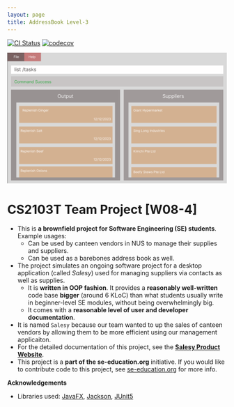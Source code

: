 ```yaml
---
layout: page
title: AddressBook Level-3
---
```


[![CI Status](https://github.com/AY2223S1-CS2103T-W08-4/tp/actions/workflows/gradle.yml/badge.svg)](https://github.com/AY2223S1-CS2103T-W08-4/tp/actions)
[![codecov](https://codecov.io/gh/AY2223S1-CS2103T-W08-4/tp/branch/master/graph/badge.svg?token=CV0THT0WWT)](https://codecov.io/gh/AY2223S1-CS2103T-W08-4/tp)

![Ui](images/Ui.png)

# CS2103T Team Project [W08-4]

* This is **a brownfield project for Software Engineering (SE) students**.<br>
  Example usages:
    * Can be used by canteen vendors in NUS to manage their supplies and suppliers.
    * Can be used as a barebones address book as well.
* The project simulates an ongoing software project for a desktop application (called _Salesy_) used for managing suppliers via contacts as well as supplies.
    * It is **written in OOP fashion**. It provides a **reasonably well-written** code base **bigger** (around 6 KLoC) than what students usually write in beginner-level SE modules, without being overwhelmingly big.
    * It comes with a **reasonable level of user and developer documentation**.
* It is named `Salesy` because our team wanted to up the sales of canteen vendors by allowing them to be more efficient using our management applicaiton.
* For the detailed documentation of this project, see the **[Salesy Product Website](https://ay2223s1-cs2103t-w08-4.github.io/tp/)**.
* This project is a **part of the se-education.org** initiative. If you would like to contribute code to this project, see [se-education.org](https://se-education.org#https://se-education.org/#contributing) for more info.

**Acknowledgements**

* Libraries used: [JavaFX](https://openjfx.io/), [Jackson](https://github.com/FasterXML/jackson), [JUnit5](https://github.com/junit-team/junit5)
